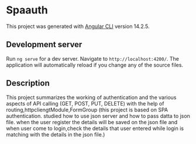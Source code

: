 # Spaauth

This project was generated with [Angular CLI](https://github.com/angular/angular-cli) version 14.2.5.

## Development server

Run `ng serve` for a dev server. Navigate to `http://localhost:4200/`. The application will automatically reload if you change any of the source files.

## Description

This project summarizes the working of authentication and the various aspects of API calling (GET, POST, PUT, DELETE) with the help of routing,httpcliengtModule,FormGroup (this project is based on SPA authentication.
studied how to use json server and how to pass datta to json file.
when the user register the details will be saved on the json file and when user come to login,check the details that user entered while login is matching with the details in the json file.)
